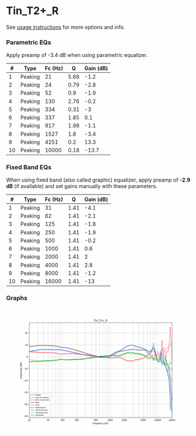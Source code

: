 # Tin_T2+_R
See [usage instructions](https://github.com/jaakkopasanen/AutoEq#usage) for more options and info.

### Parametric EQs
Apply preamp of -3.4 dB when using parametric equalizer.

|   # | Type    |   Fc (Hz) |    Q |   Gain (dB) |
|-----|---------|-----------|------|-------------|
|   1 | Peaking |        21 | 5.68 |        -1.2 |
|   2 | Peaking |        24 | 0.79 |        -2.8 |
|   3 | Peaking |        52 | 0.9  |        -1.9 |
|   4 | Peaking |       130 | 2.76 |        -0.2 |
|   5 | Peaking |       334 | 0.31 |        -3   |
|   6 | Peaking |       337 | 1.85 |         0.1 |
|   7 | Peaking |       917 | 1.98 |        -1.1 |
|   8 | Peaking |      1527 | 1.8  |        -3.4 |
|   9 | Peaking |      4251 | 0.2  |        13.3 |
|  10 | Peaking |     10000 | 0.18 |       -13.7 |

### Fixed Band EQs
When using fixed band (also called graphic) equalizer, apply preamp of **-2.9 dB** (if available) and set gains manually with these parameters.

|   # | Type    |   Fc (Hz) |    Q |   Gain (dB) |
|-----|---------|-----------|------|-------------|
|   1 | Peaking |        31 | 1.41 |        -4.1 |
|   2 | Peaking |        62 | 1.41 |        -2.1 |
|   3 | Peaking |       125 | 1.41 |        -1.8 |
|   4 | Peaking |       250 | 1.41 |        -1.9 |
|   5 | Peaking |       500 | 1.41 |        -0.2 |
|   6 | Peaking |      1000 | 1.41 |         0.6 |
|   7 | Peaking |      2000 | 1.41 |         2   |
|   8 | Peaking |      4000 | 1.41 |         2.8 |
|   9 | Peaking |      8000 | 1.41 |        -1.2 |
|  10 | Peaking |     16000 | 1.41 |       -13   |

### Graphs
![](./Tin_T2+_R.png)

